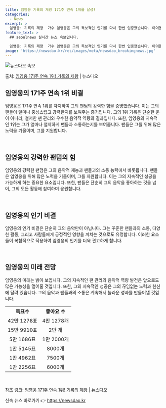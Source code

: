 ```yaml
---
title: 임영웅 기록의 제왕 171주 연속 1위를 달성!
categories:
  - News
excerpt: >
  임영웅: 기록의 제왕  가수 임영웅은 그의 독보적인 인기를 다시 한번 입증했습니다. 아이돌차트 평점랭킹에서 …
feature_text: >
  ## seoulnews 실시간 뉴스 속보입니다.

  임영웅: 기록의 제왕  가수 임영웅은 그의 독보적인 인기를 다시 한번 입증했습니다. 아이돌차트 평점랭킹에서 …
image: 'https://newsdao.kr/res/images/meta/newsdao_breakingnews.jpg'
---
```


![뉴스다오 속보](https://newsdao.kr/res/images/meta/newsdao_breakingnews.jpg)

<p>출처: <a href="https://newsdao.kr/4649" rel="dofollow">임영웅 171주 연속 1위! 기록의 제왕</a> | 뉴스다오</p>

<h2 data-ke-size="size26">임영웅의 171주 연속 1위 비결</h2>
임영웅은 171주 연속 1위를 차지하여 그의 팬덤의 강력한 힘을 증명했습니다. 이는 그의 팬들이 얼마나 충성스럽고 강력한지를 보여주는 증거입니다. 그의 1위 기록은 단순한 운이 아니라, 철저한 팬 관리와 우수한 음악적 역량의 결과입니다. 또한, 임영웅의 지속적인 1위는 그가 얼마나 철저하게 팬들과 소통하는지를 보여줍니다. 팬들은 그를 위해 많은 노력을 기울이며, 그를 지원합니다.

<p data-ke-size="size16">&nbsp;</p>

<h2 data-ke-size="size26">임영웅의 강력한 팬덤의 힘</h2>
임영웅의 강력한 팬덤은 그의 음악적 재능과 팬들과의 소통 능력에서 비롯됩니다. 팬들은 임영웅을 위해 많은 노력을 기울이며, 그를 지원합니다. 이는 그의 지속적인 성공을 가능하게 하는 중요한 요소입니다. 또한, 팬들은 단순히 그의 음악을 좋아하는 것을 넘어, 그의 모든 활동에 참여하며 응원합니다.

<p data-ke-size="size16">&nbsp;</p>

<h2 data-ke-size="size26">임영웅의 인기 비결</h2>
임영웅의 인기 비결은 단순히 그의 음악만이 아닙니다. 그는 꾸준한 팬들과의 소통, 다양한 활동, 그리고 사람들에게 긍정적인 영향을 끼치는 것으로도 유명합니다. 이러한 요소들이 복합적으로 작용하여 임영웅의 인기를 더욱 견고하게 합니다.

<p data-ke-size="size16">&nbsp;</p>

<h2 data-ke-size="size26">임영웅의 미래 전망</h2>
임영웅의 미래는 밝아 보입니다. 그의 지속적인 팬 관리와 음악적 역량 발전은 앞으로도 많은 가능성을 열어줄 것입니다. 또한, 그의 지속적인 성공은 그의 끊임없는 노력과 헌신에 달려 있습니다. 그의 음악과 팬들과의 소통은 계속해서 놀라운 성과를 만들어낼 것입니다.

<table>
	<tbody>
		<tr>
			<td style="text-align: center; height: 17px;"><b>득표수</b></td>
			<td style="text-align: center; height: 17px;"><b>좋아요 수</b></td>
		</tr>
		<tr>
			<td style="text-align: center; height: 17px;">42만 1278표</td>
			<td style="text-align: center; height: 17px;">4만 1278개</td>
		</tr>
		<tr>
			<td style="text-align: center; height: 17px;">15만 9910표</td>
			<td style="text-align: center; height: 17px;">2만 개</td>
		</tr>
		<tr>
			<td style="text-align: center; height: 17px;">5만 1686표</td>
			<td style="text-align: center; height: 17px;">1만 2000개</td>
		</tr>
		<tr>
			<td style="text-align: center; height: 17px;">1만 5145표</td>
			<td style="text-align: center; height: 17px;">8000개</td>
		</tr>
		<tr>
			<td style="text-align: center; height: 17px;">1만 4962표</td>
			<td style="text-align: center; height: 17px;">7500개</td>
		</tr>
		<tr>
			<td style="text-align: center; height: 17px;">1만 2256표</td>
			<td style="text-align: center; height: 17px;">6000개</td>
		</tr>
	</tbody>
</table>

<p data-ke-size="size16">&nbsp;</p>

참조 링크: [임영웅 171주 연속 1위! 기록의 제왕 | 뉴스다오](https://newsdao.kr/4649) 

신속 뉴스 바로가기 👉 <a href="https://newsdao.kr" rel="dofollow">https://newsdao.kr</a>


